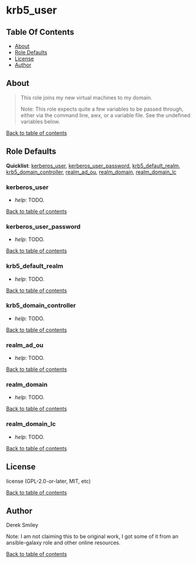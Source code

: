 # krb5_user

## Table Of Contents

* [About](#about)
* [Role Defaults](#role-defaults)
* [License](#license)
* [Author](#author)

## About

> This role joins my new virtual machines to my domain. 
>
> Note: This role expects quite a few variables to be passed through, either via the command line, awx, or a variable file. See the undefined variables below. 

[Back to table of contents](#table-of-contents)

## Role Defaults

**Quicklist**: [kerberos_user](#kerberos_user),
[kerberos_user_password](#kerberos_user_password),
[krb5_default_realm](#krb5_default_realm),
[krb5_domain_controller](#krb5_domain_controller), [realm_ad_ou](#realm_ad_ou),
[realm_domain](#realm_domain), [realm_domain_lc](#realm_domain_lc)

### kerberos_user 

* *help*: TODO.

[Back to table of contents](#table-of-contents)

### kerberos_user_password 

* *help*: TODO.

[Back to table of contents](#table-of-contents)

### krb5_default_realm 

* *help*: TODO.

[Back to table of contents](#table-of-contents)

### krb5_domain_controller 

* *help*: TODO.

[Back to table of contents](#table-of-contents)

### realm_ad_ou 

* *help*: TODO.

[Back to table of contents](#table-of-contents)

### realm_domain 

* *help*: TODO.

[Back to table of contents](#table-of-contents)

### realm_domain_lc 

* *help*: TODO.

[Back to table of contents](#table-of-contents)

## License

license (GPL-2.0-or-later, MIT, etc)

[Back to table of contents](#table-of-contents)

## Author

Derek Smiley

Note: I am not claiming this to be original work, I got some of it from an ansible-galaxy role and other online resources.

[Back to table of contents](#table-of-contents)
